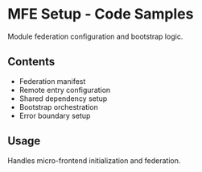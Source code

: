 # MFE Setup - Code Samples

Module federation configuration and bootstrap logic.

## Contents
- Federation manifest
- Remote entry configuration
- Shared dependency setup
- Bootstrap orchestration
- Error boundary setup

## Usage
Handles micro-frontend initialization and federation.